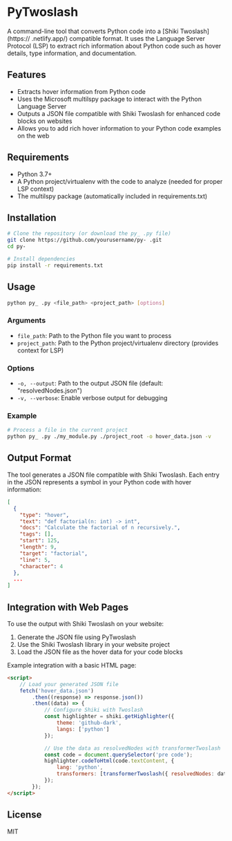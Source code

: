 # PyTwoslash

A command-line tool that converts Python code into a [Shiki Twoslash](https:// .netlify.app/) compatible format. It uses the Language Server Protocol (LSP) to extract rich information about Python code such as hover details, type information, and documentation.

## Features

- Extracts hover information from Python code
- Uses the Microsoft multilspy package to interact with the Python Language Server
- Outputs a JSON file compatible with Shiki Twoslash for enhanced code blocks on websites
- Allows you to add rich hover information to your Python code examples on the web

## Requirements

- Python 3.7+
- A Python project/virtualenv with the code to analyze (needed for proper LSP context)
- The multilspy package (automatically included in requirements.txt)

## Installation

```bash
# Clone the repository (or download the py_ .py file)
git clone https://github.com/yourusername/py- .git
cd py-

# Install dependencies
pip install -r requirements.txt
```

## Usage

```bash
python py_ .py <file_path> <project_path> [options]
```

### Arguments

- `file_path`: Path to the Python file you want to process
- `project_path`: Path to the Python project/virtualenv directory (provides context for LSP)

### Options

- `-o, --output`: Path to the output JSON file (default: "resolvedNodes.json")
- `-v, --verbose`: Enable verbose output for debugging

### Example

```bash
# Process a file in the current project
python py_ .py ./my_module.py ./project_root -o hover_data.json -v
```

## Output Format

The tool generates a JSON file compatible with Shiki Twoslash. Each entry in the JSON represents a symbol in your Python code with hover information:

```json
[
  {
    "type": "hover",
    "text": "def factorial(n: int) -> int",
    "docs": "Calculate the factorial of n recursively.",
    "tags": [],
    "start": 125,
    "length": 9,
    "target": "factorial",
    "line": 5,
    "character": 4
  },
  ...
]
```

## Integration with Web Pages

To use the output with Shiki Twoslash on your website:

1. Generate the JSON file using PyTwoslash
2. Use the Shiki Twoslash library in your website project
3. Load the JSON file as the hover data for your code blocks

Example integration with a basic HTML page:

```html
<script>
	// Load your generated JSON file
	fetch('hover_data.json')
		.then((response) => response.json())
		.then((data) => {
			// Configure Shiki with Twoslash
			const highlighter = shiki.getHighlighter({
				theme: 'github-dark',
				langs: ['python']
			});

			// Use the data as resolvedNodes with transformerTwoslash
			const code = document.querySelector('pre code');
			highlighter.codeToHtml(code.textContent, {
				lang: 'python',
				transformers: [transformerTwoslash({ resolvedNodes: data })]
			});
		});
</script>
```

## License

MIT
